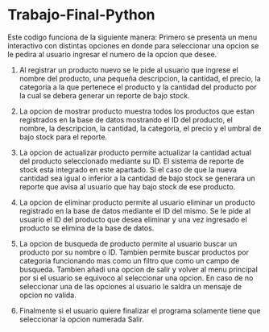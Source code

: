 # Trabajo-Final-Python

Este codigo funciona de la siguiente manera:
 Primero se presenta un menu interactivo con distintas opciones en donde para seleccionar una opcion se le pedira al usuario ingresar el numero de la opcion que desee.

 1. Al registrar un producto nuevo se le pide al usuario que ingrese el nombre del producto, una pequeña descripcion, la cantidad, el precio, la categoria a la que pertenece el producto y
 la cantidad del producto por la cual se debera generar un reporte de bajo stock.


 2. La opcion de mostrar producto muestra todos los productos que estan registrados en la base de datos mostrando el ID del producto, el nombre, la descripcion, la cantidad, la categoria, el precio y el umbral de bajo stock para el reporte.


 3. La opcion de actualizar producto permite actualizar la cantidad actual del producto seleccionado mediante su ID. El sistema de reporte de stock esta integrado en este apartado. Si el caso de que la nueva cantidad sea igual o inferior a la cantidad de bajo stock se generara un reporte que avisa al usuario que hay bajo stock de ese producto.

 
 4. La opcion de eliminar producto permite al usuario eliminar un producto registrado en la base de datos mediante el ID del mismo. Se le pide al usuario el ID del producto que desea eliminar y una vez ingresado el producto se elimina de la base de datos.

 5. La opcion de busqueda de producto permite al usuario buscar un producto por su nombre o ID. Tambien permite buscar productos por categoria funcionando mas como un filtro que como un campo de busqueda. Tambien añadi una opcion de salir y volver al menu principal por si el usuario se equivoco al seleccionar una opcion. En caso de no seleccionar una de las opciones al usuario le saldra un mensaje de opcion no valida.

 6. Finalmente si el usuario quiere finalizar el programa solamente tiene que seleccionar la opcion numerada Salir.
